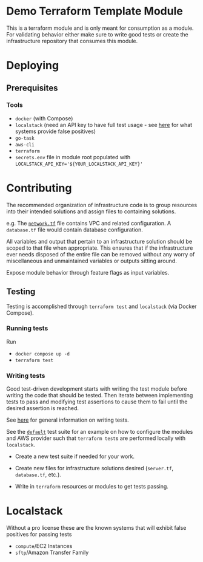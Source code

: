 # Demo Terraform Template Module

This is a terraform module and is only meant for consumption as a module. For validating behavior either make sure to write good tests or create the infrastructure repository that consumes this module.

# Deploying

## Prerequisites

### Tools

- `docker` (with Compose)
- `localstack` (need an API key to have full test usage - see [here](#localstack) for what systems provide false positives)
- `go-task`
- `aws-cli`
- `terraform`
- `secrets.env` file in module root populated with `LOCALSTACK_API_KEY='${YOUR_LOCALSTACK_API_KEY}'`

# Contributing

The recommended organization of infrastructure code is to group resources into their intended solutions and assign files to containing solutions.

e.g. The [`network.tf`](./network.tf) file contains VPC and related configuration. A `database.tf` file would contain database configuration.

All variables and output that pertain to an infrastructure solution should be scoped to that file when appropriate. This ensures that if the infrastructure ever needs disposed of the entire file can be removed without any worry of miscellaneous and unmaintained variables or outputs sitting around.

Expose module behavior through feature flags as input variables.

## Testing

Testing is accomplished through `terraform test` and `localstack` (via Docker Compose).

### Running tests

Run

- `docker compose up -d`
- `terraform test`

### Writing tests

Good test-driven development starts with writing the test module before writing the code that should be tested. Then iterate between implementing tests to pass and modifying test assertions to cause them to fail until the desired assertion is reached.

See [here](https://developer.hashicorp.com/terraform/language/modules/testing-experiment#sending-feedback) for general information on writing tests.

See the [`default`](./tests/default) test suite for an example on how to configure the modules and AWS provider such that `terraform test`s are performed locally with `localstack`.

- Create a new test suite if needed for your work.

- Create new files for infrastructure solutions desired (`server.tf`, `database.tf`, etc.).

- Write in `terraform` resources or modules to get tests passing.

# Localstack

Without a pro license these are the known systems that will exhibit false positives for passing tests

- `compute`/EC2 Instances
- `sftp`/Amazon Transfer Family
